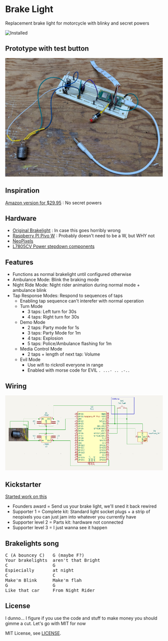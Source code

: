 # Brake Light
Replacement brake light for motorcycle with blinky and secret powers

![Installed](images/brakelight.gif)

## Prototype with test button
<img src="images/prototype.png" alt="prototype" width=512/>

## Inspiration
[Amazon version for $29.95](https://www.amazon.com/dp/B002TS2G9Y/ref=vp_m_vp_dp_m_dex_ai_hr_loc_mtl_pd?_encoding=UTF8&pf_rd_p=f7581ae5-3997-4dd6-a4f6-7dbe08aa8791&pf_rd_r=ZY0FS6N7PC5APMGQ3JSH&pd_rd_wg=mI0bg&pd_rd_i=B002TS2G9Y&pd_rd_w=GMkL9&content-id=amzn1.sym.f7581ae5-3997-4dd6-a4f6-7dbe08aa8791&pd_rd_r=c63c6def-2e24-41c0-bdc3-9324f95dface&psc=1) : No secret powers

## Hardware
* [Original Brakelight](https://www.ebay.com/itm/235594788595?chn=ps&norover=1&mkevt=1&mkrid=711-166974-028196-7&mkcid=2&mkscid=101&itemid=235594788595&targetid=2274951440814&device=c&mktype=pla&googleloc=9002355&poi=&campaignid=21623111277&mkgroupid=172133702611&rlsatarget=pla-2274951440814&abcId=10001153&merchantid=7921664&geoid=9002355&gad_source=1&gclid=CjwKCAjwl6-3BhBWEiwApN6_kig4rh1KD76QaW8gjmniJRpjkIyIZi-10f_q1j0Sk4a1UfQUgmsTsRoCYY0QAvD_BwE) : In case this goes horribly wrong
* [Raspberry PI Pivo W](https://www.amazon.com/KEYESTUDIO-Raspberry-Starter-Headers-Breadboard/dp/B0861WJ2DD/ref=sr_1_2_sspa?crid=1XWHMXDIABI73&dib=eyJ2IjoiMSJ9.TJIpZP0bTFZxMU6MOg346F0AwDi6wPxPEpdv-gz9axYy-r9zx5F11QmrxPkcc7EJ9-z2FLFnnt2tIAN7EOFtNts8T-YRWzKnfL1uR8azv_aYbyauJ8kQQAvI_pcOZlGpbPzCJ4559DUcCKyPHtb-zpY9l6X1qmJgHYvHGav62GRtu3EfHJU6odAHozK2X2AHGcKQxZz_m5gx-hSlQYxaBM9i3A5LxwBcDcCm5jREzSs.Jw9crYVdsixrxqcTKcf2CEw_9eaFbfQcOFZC746vuKM&dib_tag=se&keywords=pi+pico+W&qid=1727963530&sprefix=pi+pico+w%2Caps%2C98&sr=8-2-spons&sp_csd=d2lkZ2V0TmFtZT1zcF9hdGY&psc=1) : Probably doesn't need to be a W, but WHY not
* [NeoPixels](https://www.amazon.com/ALITOVE-Individual-Addressable-Programmable-Non-Waterproof/dp/B01MG49QKD/ref=sr_1_1_sspa?crid=201A5PTBTOOBP&dib=eyJ2IjoiMSJ9.YkMkwC8IioO9gXqYDlLoxkE5zALl9YSkc5NA7IpyJjlIWHPYKgZ9blsX4JyLW-qkFiFHAVub79YRNKGVr7ecS-WRYq92C_H52W2Xy1ZKQ2gl7RN-TT3_xj41_eJhH9PcE4g0PAOsJzHzg6rJecZABXaCgbkIROIFF0UVUATNJkbBAnPQ2x1hgK3jkvrN-1rmmCtrb5wRuqiq-vDPms6nTOefqTibIbyw3aOEY6bd9AsJsH5qBWYi0jtK247jb6SU2EKEVe6DSXx0BCqwaNjFwn6XJldICwC1wNaRh-JqTHM.JirLok02PhFE33RvNeiVyu3r4kn-7m0tj8i5Pgr0Mio&dib_tag=se&keywords=neopixels&qid=1727963578&sprefix=neopixels%2Caps%2C102&sr=8-1-spons&sp_csd=d2lkZ2V0TmFtZT1zcF9hdGY&th=1)
* [L7805CV Power stepdown components](https://www.amazon.com/gp/product/B0BRV3HTXY/ref=ppx_yo_dt_b_asin_title_o00_s00?ie=UTF8&th=1)

## Features
* Functions as normal brakelight until configured otherwise
* Ambulance Mode: Blink the braking mode
* Night Ride Mode: Night rider animation during normal mode + ambulance blink
* Tap Response Modes: Respond to sequences of taps
    * Enabling tap sequence can't interefer with normal operation
    * Turn Mode
        * 3 taps: Left turn for 30s
        * 4 taps: Right turn for 30s
    * Demo Mode
        * 2 taps: Party mode for 1s
        * 3 taps: Party Mode for 1m
        * 4 taps: Explosion
        * 5 taps: Police/Ambulance flashing for 1m
    * Media Control Mode
        * 2 taps + length of next tap: Volume
    * Evil Mode
        * Use wifi to rickroll everyone in range
        * Enabled with morse code for EVIL `. ...- .. .-..`

## Wiring
![Circuit Diagram](images/circut.png)

## Kickstarter
[Started work on this](https://www.kickstarter.com/projects/1743331958/267604435/edit/rewards?tab=items)
* Founders award = Send us your brake light, we'll sned it back rewired
* Supporter 1 = Complete kit: Standard light socket plugs + a strip of neopixels you can just jam into whatever you currently have
* Supporter level 2 = Parts kit: hardware not connected
* Supporter level 3 = I just wanna see it happen

## Brakelights song
<pre>
C (A bouncey C)   G (maybe F?)
Your brakelights  aren't that Bright
C                 G
Espiecially       at night
C                 C
Make'm Blink      Make'm flah
G                 G
Like that car     From Night Rider
</pre>

## License
I dunno... I figure if you use the code and stuff to make money you should gimme a cut. Let's go with MIT for now

MIT License, see [LICENSE](https://github.com/Beta-Technologies/grafana-panel-qrcode/blob/main/LICENSE).

